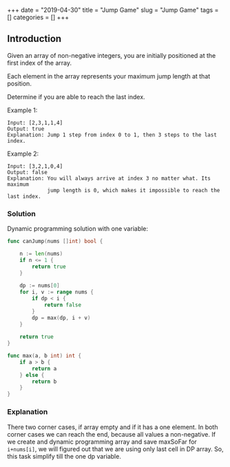 +++
date = "2019-04-30"
title = "Jump Game"
slug = "Jump Game"
tags = []
categories = []
+++

## Introduction


Given an array of non-negative integers, you are initially positioned at the first index of the array.

Each element in the array represents your maximum jump length at that position.

Determine if you are able to reach the last index.

Example 1:
```
Input: [2,3,1,1,4]
Output: true
Explanation: Jump 1 step from index 0 to 1, then 3 steps to the last index.
```

Example 2:
```
Input: [3,2,1,0,4]
Output: false
Explanation: You will always arrive at index 3 no matter what. Its maximum
             jump length is 0, which makes it impossible to reach the last index.
```

### Solution

Dynamic programming solution with one variable:
``` go
func canJump(nums []int) bool {

    n := len(nums)
    if n <= 1 {
        return true
    }
 
    dp := nums[0]
    for i, v := range nums {
        if dp < i {
            return false
        }
        dp = max(dp, i + v)        
    }
        
    return true
}

func max(a, b int) int {
    if a > b {
        return a
    } else {
        return b
    }
}
```

### Explanation

There two corner cases, if array empty and if it has a one element. In both corner cases we can reach the end, because all values a non-negative.
If we create and dynamic programming array and save maxSoFar for `i+nums[i]`, we will figured out that we are using only last cell in DP array.
So, this task simplify till the one dp variable.




